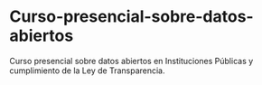 Curso-presencial-sobre-datos-abiertos
=====================================

Curso presencial sobre datos abiertos en Instituciones Públicas y cumplimiento de la Ley de Transparencia.
